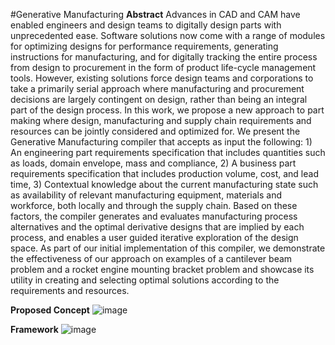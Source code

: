 #Generative Manufacturing
**Abstract**
Advances in CAD and CAM have enabled engineers and design teams to digitally design parts with unprecedented ease. Software solutions now come with a range of modules for optimizing designs for performance requirements, generating  instructions for manufacturing, and for digitally tracking the entire process from design to procurement in the form of product life-cycle management tools. However, existing solutions force design teams and corporations to take a primarily serial approach where manufacturing and procurement decisions are largely contingent on design, rather than being an integral part of the design process. In this work, we propose a new approach to part making where design, manufacturing and supply chain requirements and resources can be jointly considered and optimized for. We present the Generative Manufacturing compiler that accepts as input the following: 1) An engineering part requirements specification that includes quantities such as loads, domain envelope, mass and compliance, 2) A business part requirements specification that includes production volume, cost, and lead time, 3) Contextual knowledge about the current manufacturing state such as availability of relevant manufacturing equipment, materials and workforce, both locally and through the supply chain. Based on these factors, the compiler generates and evaluates manufacturing process alternatives and the optimal derivative designs that are implied by each process, and enables a user guided iterative exploration of the design space. As part of our initial implementation of this compiler, we demonstrate the effectiveness of our approach on examples of a cantilever beam problem and a rocket engine mounting bracket problem and showcase its utility in creating and selecting  optimal solutions according to the requirements and resources.

**Proposed Concept**
![image](https://github.com/user-attachments/assets/694cb757-5dba-4598-950b-2d18907f7afc)

**Framework**
![image](https://github.com/user-attachments/assets/79df1e9c-ae0d-43df-9dc8-e050c4100945)





